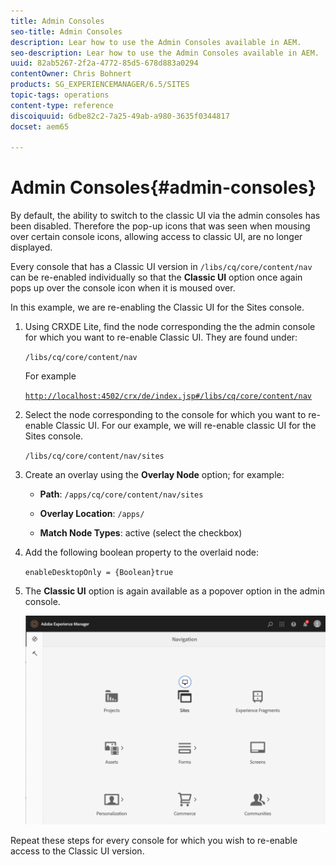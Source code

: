 ```yaml
---
title: Admin Consoles
seo-title: Admin Consoles
description: Lear how to use the Admin Consoles available in AEM.
seo-description: Lear how to use the Admin Consoles available in AEM.
uuid: 82ab5267-2f2a-4772-85d5-678d883a0294
contentOwner: Chris Bohnert
products: SG_EXPERIENCEMANAGER/6.5/SITES
topic-tags: operations
content-type: reference
discoiquuid: 6dbe82c2-7a25-49ab-a980-3635f0344817
docset: aem65

---
```


# Admin Consoles{#admin-consoles}

By default, the ability to switch to the classic UI via the admin consoles has been disabled. Therefore the pop-up icons that was seen when mousing over certain console icons, allowing access to classic UI, are no longer displayed.

Every console that has a Classic UI version in `/libs/cq/core/content/nav` can be re-enabled individually so that the **Classic UI** option once again pops up over the console icon when it is moused over.

In this example, we are re-enabling the Classic UI for the Sites console.

1. Using CRXDE Lite, find the node corresponding the the admin console for which you want to re-enable Classic UI. They are found under:

   `/libs/cq/core/content/nav`

   For example

   [ `http://localhost:4502/crx/de/index.jsp#/libs/cq/core/content/nav`](http://localhost:4502/crx/de/index.jsp#/libs/cq/core/content/nav)

1. Select the node corresponding to the console for which you want to re-enable Classic UI. For our example, we will re-enable classic UI for the Sites console.

   `/libs/cq/core/content/nav/sites`

1. Create an overlay using the **Overlay Node** option; for example:

    * **Path**: `/apps/cq/core/content/nav/sites`
    
    * **Overlay Location**: `/apps/`
    
    * **Match Node Types**: active (select the checkbox)

1. Add the following boolean property to the overlaid node:

   `enableDesktopOnly = {Boolean}true`

1. The **Classic UI** option is again available as a popover option in the admin console.

   ![](assets/syui-01-2019-02-27-15-16-55.png)

Repeat these steps for every console for which you wish to re-enable access to the Classic UI version.
